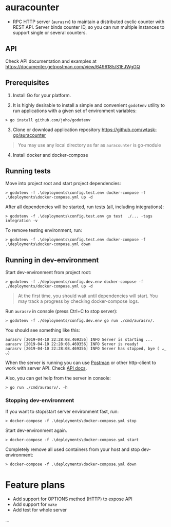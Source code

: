 # auracounter

* RPC HTTP server (`aurasrv`) to maintain a distributed cyclic counter with REST API.
Server binds counter ID, so you can run multiple instances to support single or several counters.

## API

Check API documentation and examples at https://documenter.getpostman.com/view/6496185/S1EJWgGQ

## Prerequisites

1. Install Go for your platform.

2. It is highly desirable to install a simple and convenient `godotenv` utility to run applications with a given set of environment variables:

```
> go install github.com/joho/godotenv
```

3. Clone or download application repository https://github.com/wtask-go/auracounter


> You may use any local directory as far as `auracounter` is go-module

4. Install docker and docker-compose

## Running tests

Move into project root and start project dependencies:

```
> godotenv -f .\deployments\config.test.env docker-compose -f .\deployments\docker-compose.yml up -d
```

After all dependencies will be started, run tests (all, including integrations):

```
> godotenv -f .\deployments\config.test.env go test  ./... -tags integration -v
```

To remove testing environment, run:

```
> godotenv -f .\deployments\config.test.env docker-compose -f .\deployments\docker-compose.yml down
```

## Running in dev-environment

Start dev-environment from project root:

```
> godotenv -f ./deployments/config.dev.env docker-compose -f ./deployments/docker-compose.yml up -d
```

> At the first time, you should wait until dependencies  will start. You may track a progress by checking docker-compose logs.

Run `aurasrv` in console (press Ctrl+C to stop server):

```
> godotenv -f ./deployments/config.dev.env go run ./cmd/aurasrv/.
```

You should see something like this:

```
aurasrv [2019-04-10 22:28:08.469356] INFO Server is starting ...
aurasrv [2019-04-10 22:28:08.469356] INFO Server is ready!
aurasrv [2019-04-10 22:28:08.469356] INFO Server has stopped, bye ( ᴗ_ ᴗ)
```

When the server is running you can use [Postman](https://www.getpostman.com/) or other http-client to work with server API. Check [API docs](https://documenter.getpostman.com/view/6496185/S1EJWgGQ).

Also, you can get help from the server in console:

```
> go run ./cmd/aurasrv/. -h
```

### Stopping dev-environment

If you want to stop/start server environment fast, run:

```
> docker-compose -f .\deployments\docker-compose.yml stop
```

Start dev-environment again.

```
> docker-compose -f .\deployments\docker-compose.yml start
```

Completely remove all used containers from your host and stop dev-environment:

```
> docker-compose -f .\deployments\docker-compose.yml down
```

# Feature plans

* Add support for OPTIONS method (HTTP) to expose API
* Add support for `make`
* Add test for whole server

...
